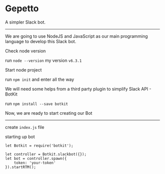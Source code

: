 # Gepetto

A simpler Slack bot.

---

We are going to use NodeJS and JavaScript as our main programming language to develop this Slack bot.

Check node version

run `node --version` my version `v6.3.1`

Start node project

run `npm init` and enter all the way

We will need some helps from a third party plugin to simplify Slack API - BotKit

run `npm install --save botkit`

Now, we are ready to start creating our Bot

---

create `index.js` file

starting up bot 

```
let Botkit = require('botkit');

let controller = Botkit.slackbot({});
let bot = controller.spawn({ 
    token: 'your-token'
}).startRTM();
```
